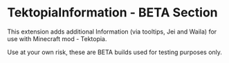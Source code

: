 # TektopiaInformation - BETA Section
This extension adds additional Information (via tooltips, Jei and Waila) for use with Minecraft mod - Tektopia.

Use at your own risk, these are BETA builds used for testing purposes only.